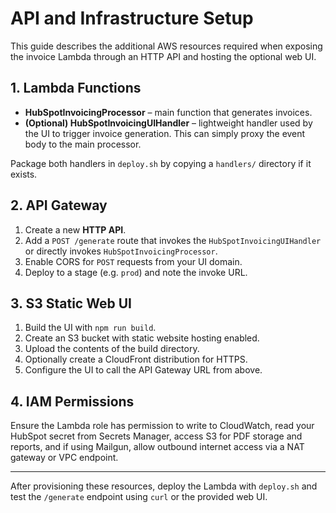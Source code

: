 # API and Infrastructure Setup

This guide describes the additional AWS resources required when exposing the
invoice Lambda through an HTTP API and hosting the optional web UI.

## 1. Lambda Functions

- **HubSpotInvoicingProcessor** – main function that generates invoices.
- **(Optional) HubSpotInvoicingUIHandler** – lightweight handler used by the UI
  to trigger invoice generation.  This can simply proxy the event body to the
  main processor.

Package both handlers in `deploy.sh` by copying a `handlers/` directory if it
exists.

## 2. API Gateway

1. Create a new **HTTP API**.
2. Add a `POST /generate` route that invokes the `HubSpotInvoicingUIHandler` or
   directly invokes `HubSpotInvoicingProcessor`.
3. Enable CORS for `POST` requests from your UI domain.
4. Deploy to a stage (e.g. `prod`) and note the invoke URL.

## 3. S3 Static Web UI

1. Build the UI with `npm run build`.
2. Create an S3 bucket with static website hosting enabled.
3. Upload the contents of the build directory.
4. Optionally create a CloudFront distribution for HTTPS.
5. Configure the UI to call the API Gateway URL from above.

## 4. IAM Permissions

Ensure the Lambda role has permission to write to CloudWatch, read your HubSpot
secret from Secrets Manager, access S3 for PDF storage and reports, and if using
Mailgun, allow outbound internet access via a NAT gateway or VPC endpoint.

---

After provisioning these resources, deploy the Lambda with `deploy.sh` and test
the `/generate` endpoint using `curl` or the provided web UI.
